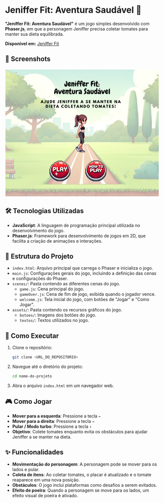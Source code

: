 # Jeniffer Fit: Aventura Saudável 🍅

**"Jeniffer Fit: Aventura Saudável"** é um jogo simples desenvolvido com **Phaser.js**, em que a personagem Jeniffer precisa coletar tomates para manter sua dieta equilibrada.

**Disponível em:** [Jeniffer Fit](<https://stefannevictoria.github.io/atividades_ponderadas/ProjetoFit/index.html>)

## 📸 Screenshots

![Projeto Fit](assets/screenshot.png)

## 🛠️ Tecnologias Utilizadas

- **JavaScript**: A linguagem de programação principal utilizada no desenvolvimento do jogo.
- **Phaser.js**: Framework para desenvolvimento de jogos em 2D, que facilita a criação de animações e interações.

## 📂 Estrutura do Projeto

-   `index.html`: Arquivo principal que carrega o Phaser e inicializa o jogo.
-   `main.js`: Configurações gerais do jogo, incluindo a definição das cenas e configurações do Phaser.
-   `scenes/`: Pasta contendo as diferentes cenas do jogo.
    -   `game.js`: Cena principal do jogo.
    -   `gameOver.js`: Cena de fim de jogo, exibida quando o jogador vence. 
    -   `welcome.js`: Tela inicial do jogo, com botões de "Jogar" e "Como Jogar".
-   `assets/`: Pasta contendo os recursos gráficos do jogo.
    -   `botoes/`: Imagens dos botões do jogo.
    -   `textos/`: Textos utilizados no jogo.

## 🚀 Como Executar

1. Clone o repositório:
    ```sh
    git clone <URL_DO_REPOSITORIO>
    ```
2. Navegue até o diretório do projeto:
    ```sh
    cd nome-do-projeto
    ```
3. Abra o arquivo `index.html` em um navegador web.

## 🎮 Como Jogar

- **Mover para a esquerda**: Pressione a tecla `←`
- **Mover para a direita**: Pressione a tecla `→`
- **Pular / Modo turbo**: Pressione a tecla `↑`
- **Objetivo**: Colete tomates enquanto evita os obstáculos para ajudar Jeniffer a se manter na dieta.

## ✨ Funcionalidades

- **Movimentação do personagem**: A personagem pode se mover para os lados e pular.
- **Coleta de itens**: Ao coletar tomates, o placar é atualizado e o tomate reaparece em uma nova posição.
- **Obstáculos**: O jogo inclui plataformas como desafios a serem evitados.
- **Efeito de poeira**: Quando a personagem se move para os lados, um efeito visual de poeira é ativado.



